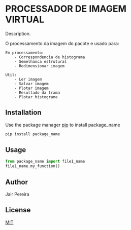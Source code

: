 # PROCESSADOR DE IMAGEM VIRTUAL

Description. 

O processamento da imagem do pacote e usado para:
	
	Em processamento:
		- Correspondencia de histograma
		- Semelhanca estrutural
		- Redimensionar imagem
	
	Util:
		- Ler imagem
		- Salvar imagem
		- Plotar imagem
		- Resultado da trama
		- Plotar histograma

## Installation

Use the package manager [pip](https://pip.pypa.io/en/stable/) to install package_name



```bash
pip install package_name
```

## Usage

```python
from package_name import file1_name
file1_name.my_function()
```

## Author
Jair Pereira

## License
[MIT](https://choosealicense.com/licenses/mit/)
